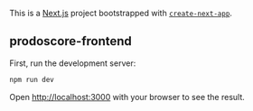 This is a [Next.js](https://nextjs.org/) project bootstrapped with [`create-next-app`](https://github.com/vercel/next.js/tree/canary/packages/create-next-app).

## prodoscore-frontend

First, run the development server:

```bash
npm run dev
```

Open [http://localhost:3000](http://localhost:3000) with your browser to see the result.
